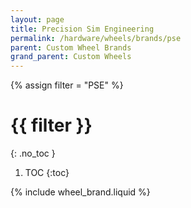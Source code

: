 ```yaml
---
layout: page
title: Precision Sim Engineering
permalink: /hardware/wheels/brands/pse
parent: Custom Wheel Brands
grand_parent: Custom Wheels
---
```

{% assign filter = "PSE" %}
# {{ filter }}
{: .no_toc }
1. TOC
{:toc}

{% include wheel_brand.liquid %}
